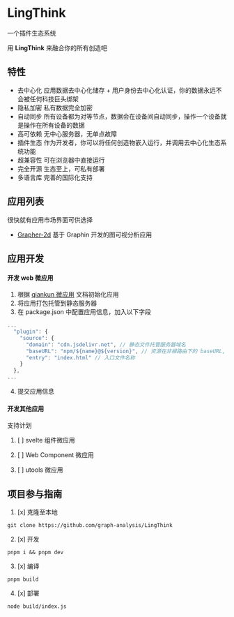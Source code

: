 # LingThink

一个插件生态系统

用 **LingThink** 来融合你的所有创造吧

## 特性

- 去中心化 应用数据去中心化储存 + 用户身份去中心化认证，你的数据永远不会被任何科技巨头绑架
- 隐私加密 私有数据完全加密
- 自动同步 所有设备都为对等节点，数据会在设备间自动同步，操作一个设备就是操作在所有设备的数据
- 高可依赖 无中心服务器，无单点故障
- 插件生态 作为开发者，你可以将任何创造物嵌入运行，并调用去中心化生态系统功能
- 超兼容性 可在浏览器中直接运行
- 完全开源 生态至上，可私有部署
- 多语言库 完善的国际化支持

## 应用列表

很快就有应用市场界面可供选择

- [Grapher-2d](https://github.com/graph-analysis/grapher-2d) 基于 Graphin 开发的图可视分析应用

## 应用开发

#### 开发 web 微应用

1. 根据 [qiankun 微应用](https://qiankun.umijs.org/zh) 文档初始化应用
2. 将应用打包托管到静态服务器
3. 在 package.json 中配置应用信息，加入以下字段

```js
...
  "plugin": {
    "source": {
      "domain": "cdn.jsdelivr.net", // 静态文件托管服务器域名
      "baseURL": "npm/${name}@${version}", // 资源在非根路由下的 baseURL, ${}可以直接取到 pakage.json 中的字段
      "entry": "index.html" // 入口文件名称
    }
  },
...
```

4. 提交应用信息

#### 开发其他应用

支持计划

1. [ ] svelte 组件微应用

2. [ ] Web Component 微应用

3. [ ] utools 微应用

## 项目参与指南

1. [x] 克隆至本地

`git clone https://github.com/graph-analysis/LingThink`

2. [x] 开发

`pnpm i && pnpm dev`

3. [x] 编译

`pnpm build`

4. [x] 部署

`node build/index.js`
